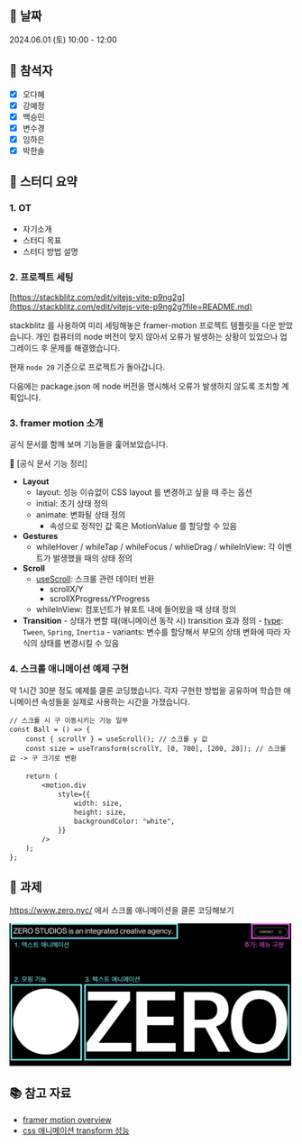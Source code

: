 ## 📅 날짜

2024.06.01 (토) 10:00 - 12:00

## 🙋 참석자

- [x] 오다혜
- [x] 강예정
- [x] 백승민
- [x] 변수경
- [x] 임하은
- [x] 박한솔

## 📝 스터디 요약

### 1. OT

- 자기소개
- 스터디 목표
- 스터디 방법 설명

### 2. 프로젝트 세팅

[https://stackblitz.com/edit/vitejs-vite-p9ng2g](https://stackblitz.com/edit/vitejs-vite-p9ng2g?file=README.md)

stackblitz 를 사용하여 미리 세팅해놓은 framer-motion 프로젝트 템플릿을 다운 받았습니다. 개인 컴퓨터의 node 버전이 맞지 않아서 오류가 발생하는 상황이 있었으나 업그레이드 후 문제를 해결했습니다.

현재 `node 20` 기준으로 프로젝트가 돌아갑니다.

다음에는 package.json 에 node 버전을 명시해서 오류가 발생하지 않도록 조치할 계획입니다.

### 3. framer motion 소개

공식 문서를 함께 보며 기능들을 훑어보았습니다.

<aside>
📖 [공식 문서 기능 정리]

- **Layout**
  - layout: 성능 이슈없이 CSS layout 를 변경하고 싶을 때 주는 옵션
  - initial: 초기 상태 정의
  - animate: 변화될 상태 정의
    - 속성으로 정적인 값 혹은 MotionValue 를 할당할 수 있음
- **Gestures**
  - whileHover / whileTap / whileFocus / whlieDrag / whileInView:
    각 이벤트가 발생했을 때의 상태 정의
- **Scroll**
  - [useScroll](https://www.framer.com/motion/use-scroll/): 스크롤 관련 데이터 반환
    - scrollX/Y
    - scrollXProgress/YProgress
  - whileInView: 컴포넌트가 뷰포트 내에 들어왔을 때 상태 정의
- **Transition** - 상태가 변할 때(애니메이션 동작 시) transition 효과 정의 - [type](https://codesandbox.io/p/sandbox/framer-motion-tween-vs-spring-vs-inertia-1ws2o?file=%2Fsrc%2Findex.js): `Tween`, `Spring`, `Inertia` - variants: 변수를 할당해서 부모의 상태 변화에 따라 자식의 상태를 변경시킬 수 있음
</aside>

### 4. 스크롤 애니메이션 예제 구현

약 1시간 30분 정도 예제를 클론 코딩했습니다. 각자 구현한 방법을 공유하며 학습한 애니메이션 속성들을 실제로 사용하는 시간을 가졌습니다.

```tsx
// 스크롤 시 구 이동시키는 기능 일부
const Ball = () => {
	const { scrollY } = useScroll(); // 스크롤 y 값
	const size = useTransform(scrollY, [0, 700], [200, 20]); // 스크롤 값 -> 구 크기로 변환

	return (
		<motion.div
			style={{
				width: size,
				height: size,
				backgroundColor: "white",
			}}
		/>
	);
};
```

## 📌 과제

https://www.zero.nyc/ 에서 스크롤 애니메이션을 클론 코딩해보기

<img src="../public/homework1.png" width="500"/>

## 📚 참고 자료

- [framer motion overview](https://www.framer.com/motion/animation/)
- [css 애니메이션 transform 성능](https://mong-blog.tistory.com/entry/CSS-%EC%99%9C-transform-%EC%95%A0%EB%8B%88%EB%A9%94%EC%9D%B4%EC%85%98-%EC%84%B1%EB%8A%A5%EC%9D%B4-%EC%A2%8B%EC%9D%84%EA%B9%8C-with-GPU-Reflow#google_vignette)
